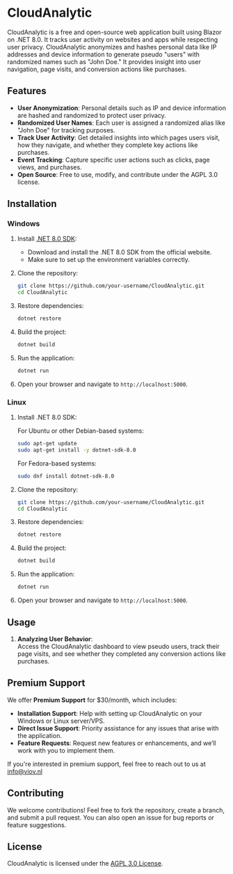 # CloudAnalytic

CloudAnalytic is a free and open-source web application built using Blazor on .NET 8.0. It tracks user activity on websites and apps while respecting user privacy. CloudAnalytic anonymizes and hashes personal data like IP addresses and device information to generate pseudo "users" with randomized names such as "John Doe." It provides insight into user navigation, page visits, and conversion actions like purchases.

## Features

- **User Anonymization**: Personal details such as IP and device information are hashed and randomized to protect user privacy.
- **Randomized User Names**: Each user is assigned a randomized alias like "John Doe" for tracking purposes.
- **Track User Activity**: Get detailed insights into which pages users visit, how they navigate, and whether they complete key actions like purchases.
- **Event Tracking**: Capture specific user actions such as clicks, page views, and purchases.
- **Open Source**: Free to use, modify, and contribute under the AGPL 3.0 license.

## Installation

### Windows

1. Install [.NET 8.0 SDK](https://dotnet.microsoft.com/en-us/download/dotnet/8.0):
   - Download and install the .NET 8.0 SDK from the official website.
   - Make sure to set up the environment variables correctly.

2. Clone the repository:
   ```bash
   git clone https://github.com/your-username/CloudAnalytic.git
   cd CloudAnalytic
   ```

3. Restore dependencies:
   ```bash
   dotnet restore
   ```

4. Build the project:
   ```bash
   dotnet build
   ```

5. Run the application:
   ```bash
   dotnet run
   ```

6. Open your browser and navigate to `http://localhost:5000`.

### Linux

1. Install .NET 8.0 SDK:

   For Ubuntu or other Debian-based systems:
   ```bash
   sudo apt-get update
   sudo apt-get install -y dotnet-sdk-8.0
   ```

   For Fedora-based systems:
   ```bash
   sudo dnf install dotnet-sdk-8.0
   ```

2. Clone the repository:
   ```bash
   git clone https://github.com/your-username/CloudAnalytic.git
   cd CloudAnalytic
   ```

3. Restore dependencies:
   ```bash
   dotnet restore
   ```

4. Build the project:
   ```bash
   dotnet build
   ```

5. Run the application:
   ```bash
   dotnet run
   ```

6. Open your browser and navigate to `http://localhost:5000`.

## Usage

1. **Analyzing User Behavior**:  
   Access the CloudAnalytic dashboard to view pseudo users, track their page visits, and see whether they completed any conversion actions like purchases.
   
## Premium Support

We offer **Premium Support** for $30/month, which includes:

- **Installation Support**: Help with setting up CloudAnalytic on your Windows or Linux server/VPS.
- **Direct Issue Support**: Priority assistance for any issues that arise with the application.
- **Feature Requests**: Request new features or enhancements, and we’ll work with you to implement them.

If you're interested in premium support, feel free to reach out to us at info@viov.nl

## Contributing

We welcome contributions! Feel free to fork the repository, create a branch, and submit a pull request. You can also open an issue for bug reports or feature suggestions.

## License

CloudAnalytic is licensed under the [AGPL 3.0 License](LICENSE).
